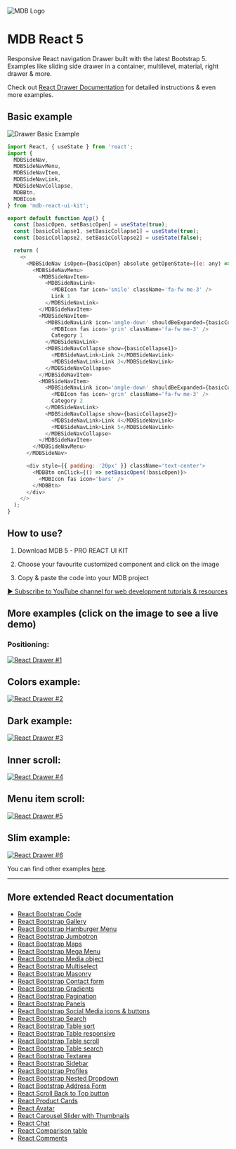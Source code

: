 ![MDB Logo](https://mdbootstrap.com/img/Marketing/general/logo/medium/mdb-react.png)

# MDB React 5

Responsive React navigation Drawer built with the latest Bootstrap 5. Examples like sliding side drawer in a container, multilevel, material, right drawer & more.

Check out [React Drawer Documentation](https://mdbootstrap.com/docs/react/extended/drawer) for detailed instructions & even more examples.

## Basic example 
![Drawer Basic Example](https://user-images.githubusercontent.com/108793661/184821773-96434d56-28b5-4bc8-a399-56413e83f261.png)
```js
import React, { useState } from 'react';
import {
  MDBSideNav,
  MDBSideNavMenu,
  MDBSideNavItem,
  MDBSideNavLink,
  MDBSideNavCollapse,
  MDBBtn,
  MDBIcon
} from 'mdb-react-ui-kit';

export default function App() {
  const [basicOpen, setBasicOpen] = useState(true);
  const [basicCollapse1, setBasicCollapse1] = useState(true);
  const [basicCollapse2, setBasicCollapse2] = useState(false);

  return (
    <>
      <MDBSideNav isOpen={basicOpen} absolute getOpenState={(e: any) => setBasicOpen(e)}>
        <MDBSideNavMenu>
          <MDBSideNavItem>
            <MDBSideNavLink>
              <MDBIcon far icon='smile' className='fa-fw me-3' />
              Link 1
            </MDBSideNavLink>
          </MDBSideNavItem>
          <MDBSideNavItem>
            <MDBSideNavLink icon='angle-down' shouldBeExpanded={basicCollapse1} onClick={() => setBasicCollapse1(!basicCollapse1)}>
              <MDBIcon fas icon='grin' className='fa-fw me-3' />
              Category 1
            </MDBSideNavLink>
            <MDBSideNavCollapse show={basicCollapse1}>
              <MDBSideNavLink>Link 2</MDBSideNavLink>
              <MDBSideNavLink>Link 3</MDBSideNavLink>
            </MDBSideNavCollapse>
          </MDBSideNavItem>
          <MDBSideNavItem>
            <MDBSideNavLink icon='angle-down' shouldBeExpanded={basicCollapse2} onClick={() => setBasicCollapse2(!basicCollapse2)}>
              <MDBIcon fas icon='grin' className='fa-fw me-3' />
              Category 2
            </MDBSideNavLink>
            <MDBSideNavCollapse show={basicCollapse2}>
              <MDBSideNavLink>Link 4</MDBSideNavLink>
              <MDBSideNavLink>Link 5</MDBSideNavLink>
            </MDBSideNavCollapse>
          </MDBSideNavItem>
        </MDBSideNavMenu>
      </MDBSideNav>

      <div style={{ padding: '20px' }} className='text-center'>
        <MDBBtn onClick={() => setBasicOpen(!basicOpen)}>
          <MDBIcon fas icon='bars' />
        </MDBBtn>
      </div>
    </>
  );
}
```

## How to use?

1. Download MDB 5 - PRO REACT UI KIT

2. Choose your favourite customized component and click on the image

3. Copy & paste the code into your MDB project

[▶️ Subscribe to YouTube channel for web development tutorials & resources](https://www.youtube.com/MDBootstrap?sub_confirmation=1)

## More examples (click on the image to see a live demo)
### Positioning:
[![React Drawer #1](https://user-images.githubusercontent.com/108793661/184822493-1e2f7ed4-b4f1-49fd-bb75-a3d908a38d39.png)](https://mdbootstrap.com/docs/react/extended/drawer#section-sidenav-positioning)

## Colors example:
[![React Drawer #2](https://user-images.githubusercontent.com/108793661/184822758-c15146b5-7ce1-40e4-b3e8-572e689109fe.png)](https://mdbootstrap.com/docs/react/extended/drawer#section-sidenav-colors)

## Dark example:
[![React Drawer #3](https://user-images.githubusercontent.com/108793661/184822933-cf96b292-a1ae-4216-b5a7-ce2a6cb1013e.png)](https://mdbootstrap.com/docs/react/extended/drawer#section-sidenav-dark)

## Inner scroll:
[![React Drawer #4](https://user-images.githubusercontent.com/108793661/184823092-a8ea2cd2-c388-40ad-9186-a7afc4837f85.png)](https://mdbootstrap.com/docs/react/extended/drawer#section-inner-scroll)

## Menu item scroll:
[![React Drawer #5](https://user-images.githubusercontent.com/108793661/184823259-d0e8b3da-4ff2-4b6d-aea2-a89ded73ea1c.png)](https://mdbootstrap.com/docs/react/extended/drawer#section-menu-item-scroll)

## Slim example:
[![React Drawer #6](https://user-images.githubusercontent.com/108793661/184823461-aaa80678-dffa-48a2-9ce4-49c916d8f717.png)](https://mdbootstrap.com/docs/react/extended/drawer#section-sidenav-slim)

You can find other examples [here](https://mdbootstrap.com/docs/react/extended/drawer).

<hr>

## More extended React documentation
<ul>
<li><a href="https://mdbootstrap.com/docs/react/extended/code/">React Bootstrap Code</a></li>
<li><a href="https://mdbootstrap.com/docs/react/extended/gallery/">React Bootstrap Gallery</a></li>
<li><a href="https://mdbootstrap.com/docs/react/extended/hamburger-menu/">React Bootstrap Hamburger Menu</a></li>
<li><a href="https://mdbootstrap.com/docs/react/extended/jumbotron/">React Bootstrap Jumbotron</a></li>
<li><a href="https://mdbootstrap.com/docs/react/extended/maps/">React Bootstrap Maps</a></li>
<li><a href="https://mdbootstrap.com/docs/react/extended/mega-menu//">React Bootstrap Mega Menu</a></li>
<li><a href="https://mdbootstrap.com/docs/react/extended/media-object/">React Bootstrap Media object</a></li>
<li><a href="https://mdbootstrap.com/docs/react/extended/multiselect/">React Bootstrap Multiselect</a></li>
<li><a href="https://mdbootstrap.com/docs/react/extended/masonry/">React Bootstrap Masonry</a></li>
<li><a href="https://mdbootstrap.com/docs/react/extended/contact/">React Bootstrap Contact form</a></li>
<li><a href="https://mdbootstrap.com/docs/react/extended/gradients/">React Bootstrap Gradients</a></li>
<li><a href="https://mdbootstrap.com/docs/react/extended/pagination/">React Bootstrap Pagination</a></li>
<li><a href="https://mdbootstrap.com/docs/react/extended/panels/">React Bootstrap Panels</a></li>
<li><a href="https://mdbootstrap.com/docs/react/extended/social-media/">React Bootstrap Social Media icons & buttons</a></li>
<li><a href="https://mdbootstrap.com/docs/react/extended/search/">React Bootstrap Search</a></li>
<li><a href="https://mdbootstrap.com/docs/react/extended/table-sort/">React Bootstrap Table sort</a></li>
<li><a href="https://mdbootstrap.com/docs/react/extended/table-responsive/">React Bootstrap Table responsive</a></li>
<li><a href="https://mdbootstrap.com/docs/react/extended/table-scroll/">React Bootstrap Table scroll</a></li>
<li><a href="https://mdbootstrap.com/docs/react/extended/table-search/">React Bootstrap Table search</a></li>
<li><a href="https://mdbootstrap.com/docs/react/extended/textarea/">React Bootstrap Textarea</a></li>
<li><a href="https://mdbootstrap.com/docs/react/extended/sidebar/">React Bootstrap Sidebar</a></li>
<li><a href="https://mdbootstrap.com/docs/react/extended/profiles/">React Bootstrap Profiles</a></li>
<li><a href="https://mdbootstrap.com/docs/react/extended/dropdown-multilevel/">React Bootstrap Nested Dropdown</a></li>
<li><a href="https://mdbootstrap.com/docs/react/extended/bootstrap-address-form/">React Bootstrap Address Form</a></li>
<li><a href="https://mdbootstrap.com/docs/react/extended/back-to-top">React Scroll Back to Top button</a></li>
<li><a href="https://mdbootstrap.com/docs/react/extended/product-cards">React Product Cards</a></li>
<li><a href="https://mdbootstrap.com/docs/react/extended/avatar">React Avatar</a></li>
<li><a href="https://mdbootstrap.com/docs/react/extended/carousel-with-thumbnails">React Carousel Slider with Thumbnails</a></li>
<li><a href="https://mdbootstrap.com/docs/react/extended/chat">React Chat</a></li>
<li><a href="https://mdbootstrap.com/docs/react/extended/comparison-table">React Comparison table</a></li>
<li><a href="https://mdbootstrap.com/docs/react/extended/comments">React Comments</a></li>
</ul>
